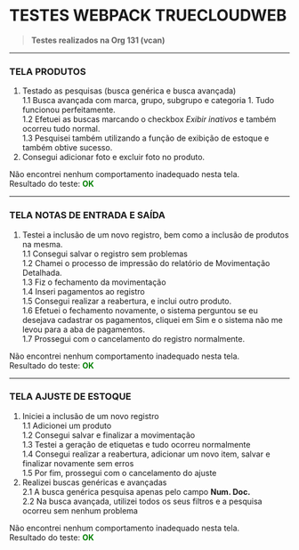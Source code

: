 # TESTES WEBPACK TRUECLOUDWEB

> **Testes realizados na Org 131 (vcan)**

---
### TELA PRODUTOS

1. Testado as pesquisas (busca genérica e busca avançada)<br>
1.1 Busca avançada com marca, grupo, subgrupo e categoria 1. Tudo funcionou perfeitamente. <br>
1.2 Efetuei as buscas marcando o checkbox _Exibir inativos_ e também ocorreu tudo normal. <br>
1.3 Pesquisei também utilizando a função de exibição de estoque e também obtive sucesso. <br>
2. Consegui adicionar foto e excluir foto no produto.

Não encontrei nenhum comportamento inadequado nesta tela.<br>
Resultado do teste: <span style="color:green;"><b> OK </b></span>

---
### TELA NOTAS DE ENTRADA E SAÍDA

1. Testei a inclusão de um novo registro, bem como a inclusão de produtos na mesma.<br>
1.1 Consegui salvar o registro sem problemas<br>
1.2 Chamei o processo de impressão do relatório de Movimentação Detalhada.<br>
1.3 Fiz o fechamento da movimentação<br>
1.4 Inseri pagamentos ao registro<br>
1.5 Consegui realizar a reabertura, e inclui outro produto.<br>
1.6 Efetuei o fechamento novamente, o sistema perguntou se eu desejava cadastrar os pagamentos, cliquei em Sim e o sistema não me levou para a aba de pagamentos.<br>
1.7 Prossegui com o cancelamento do registro normalmente.<br>

Não encontrei nenhum comportamento inadequado nesta tela.<br>
Resultado do teste: <span style="color:green;"><b> OK </b></span>

---
### TELA AJUSTE DE ESTOQUE

1. Iniciei a inclusão de um novo registro<br>
1.1 Adicionei um produto<br>
1.2 Consegui salvar e finalizar a movimentação<br>
1.3 Testei a geração de etiquetas e tudo ocorreu normalmente<br>
1.4 Consegui realizar a reabertura, adicionar um novo item, salvar e finalizar novamente sem erros<br>
1.5 Por fim, prossegui com o cancelamento do ajuste<br>
2. Realizei buscas genéricas e avançadas<br>
2.1 A busca genérica pesquisa apenas pelo campo **Num. Doc.**<br>
2.2 Na busca avançada, utilizei todos os seus filtros e a pesquisa ocorreu sem nenhum problema<br>

Não encontrei nenhum comportamento inadequado nesta tela.<br>
Resultado do teste: <span style="color:green;"><b> OK </b></span>

